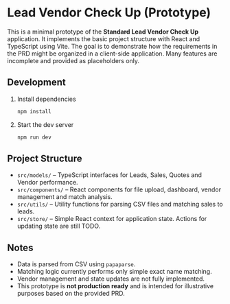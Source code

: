 # Lead Vendor Check Up (Prototype)

This is a minimal prototype of the **Standard Lead Vendor Check Up** application.
It implements the basic project structure with React and TypeScript using Vite.
The goal is to demonstrate how the requirements in the PRD might be organized
in a client-side application. Many features are incomplete and provided as
placeholders only.

## Development

1. Install dependencies
   ```bash
   npm install
   ```
2. Start the dev server
   ```bash
   npm run dev
   ```

## Project Structure

- `src/models/` – TypeScript interfaces for Leads, Sales, Quotes and Vendor
  performance.
- `src/components/` – React components for file upload, dashboard, vendor
  management and match analysis.
- `src/utils/` – Utility functions for parsing CSV files and matching sales to
  leads.
- `src/store/` – Simple React context for application state. Actions for
  updating state are still TODO.

## Notes

- Data is parsed from CSV using `papaparse`.
- Matching logic currently performs only simple exact name matching.
- Vendor management and state updates are not fully implemented.
- This prototype is **not production ready** and is intended for illustrative
  purposes based on the provided PRD.

